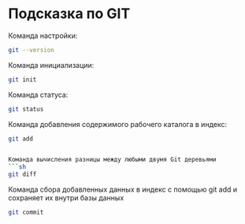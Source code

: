 # Подсказка по GIT 

Команда настройки:
```sh
git --version 
``` 


Команда инициализации:
```sh
git init
```


Команда статуса:
```sh
git status 
```


Команда добавления содержимого рабочего каталога в индекс:
```sh
git add 


Команда вычисления разницы между любыми двумя Git деревьями
```sh 
git diff
```
Команда сбора добавленных данных в индекс с помощью git add и сохраняет их внутри базы данных 
```sh
git commit 
```

